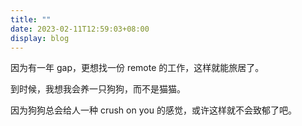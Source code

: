 ```yaml
---
title: ""
date: 2023-02-11T12:59:03+08:00
display: blog
---
```


因为有一年 gap，更想找一份 remote 的工作，这样就能旅居了。

到时候，我想我会养一只狗狗，而不是猫猫。

因为狗狗总会给人一种 crush on you 的感觉，或许这样就不会致郁了吧。
